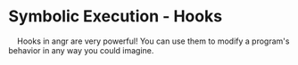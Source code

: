 # Symbolic Execution - Hooks
&nbsp;&nbsp;&nbsp;&nbsp;Hooks in angr are very powerful! You can use them to modify a program's behavior in any way you could imagine. 